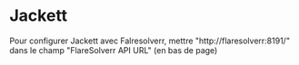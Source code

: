 # Jackett

Pour configurer Jackett avec Falresolverr, mettre "http://flaresolverr:8191/" dans le champ "FlareSolverr API URL" (en bas de page)

